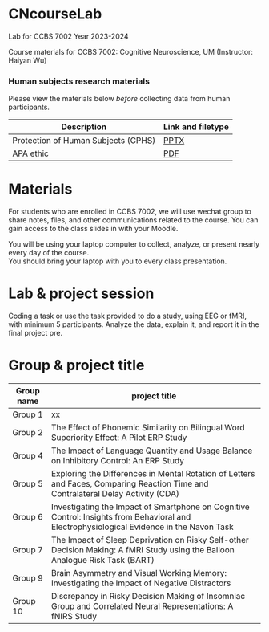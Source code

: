 # CNcourseLab
Lab for  CCBS 7002
Year 2023-2024

Course materials for CCBS 7002:  Cognitive Neuroscience, UM (Instructor: Haiyan Wu)


### Human subjects research materials

Please view the materials below *before* collecting data from human participants.

| Description | Link and filetype |
|-------------|-------------------|
| Protection of Human Subjects (CPHS) | [PPTX](https://github.com/ContextLab/experimental-psychology/raw/main/slides/CPHS_presentation.pptx) |
| APA ethic | [PDF](https://github.com/haiyan0305/CNcourseLab/blob/main/%E9%99%84%E4%BB%B6%201%20%E3%80%8AAPA%20%E9%81%93%E5%BE%B7%E5%87%86%E5%88%99%EF%BC%882002%EF%BC%89%E3%80%8B%20.pdf) |



# Materials

For  students who are enrolled in CCBS 7002, we will use wechat group to share notes, files, and other communications related to the course.  You can gain access to the class slides in with your Moodle.

You will be using your laptop computer to collect, analyze, or present nearly every day of the course.  
You should bring your laptop with you to every class presentation.


# Lab & project session

Coding a task or use the task provided to do a study, using EEG or fMRI, with minimum 5 participants. Analyze the data, explain it, and report it in the final project pre.


# Group & project title

| Group name | project title |
|-------------|-------------------|
| Group 1 | xx |
| Group 2 | The Effect of Phonemic Similarity on Bilingual Word Superiority Effect: A Pilot ERP Study |
| Group 4 | The Impact of Language Quantity and Usage Balance on Inhibitory Control: An ERP Study |
| Group 5 | Exploring the Differences in Mental Rotation of Letters and Faces, Comparing Reaction Time and Contralateral Delay Activity (CDA) |
| Group 6 | Investigating the Impact of Smartphone on  Cognitive Control: Insights from Behavioral and Electrophysiological Evidence in the Navon Task​ |
| Group 7 | The Impact of Sleep Deprivation on Risky Self-other Decision Making: A fMRI Study using the Balloon Analogue Risk Task (BART)
| Group 9 | Brain Asymmetry and Visual Working Memory: Investigating the Impact of Negative Distractors |
| Group 10 | Discrepancy in Risky Decision Making of Insomniac Group and Correlated Neural Representations: A fNIRS Study

